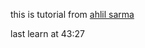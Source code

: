this is tutorial from [ahlil sarma]([https://link](https://youtu.be/19zTYCAQRZg))

last learn at 43:27